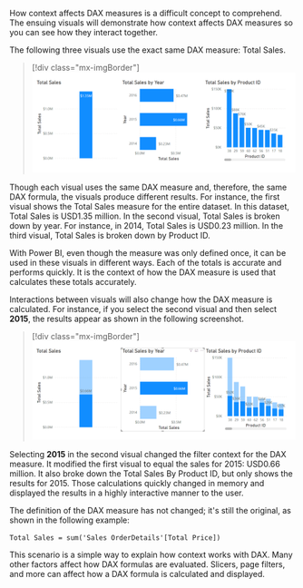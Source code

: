 How context affects DAX measures is a difficult concept to comprehend. The ensuing visuals will demonstrate how context affects DAX measures so you can see how they interact together.

The following three visuals use the exact same DAX measure: Total Sales.

> [!div class="mx-imgBorder"]
> [![Screenshot of the DAX measure total sales with different requirements.](../media/02-total-sales-visuals-ss.png)](../media/02-total-sales-visuals-ss.png#lightbox)

Though each visual uses the same DAX measure and, therefore, the same DAX formula, the visuals produce different results. For instance, the first visual shows the Total Sales measure for the entire dataset. In this dataset, Total Sales is USD1.35 million. In the second visual, Total Sales is broken down by year. For instance, in 2014, Total Sales is USD0.23 million. In the third visual, Total Sales is broken down by Product ID.

With Power BI, even though the measure was only defined once, it can be used in these visuals in different ways. Each of the totals is accurate and performs quickly. It is the context of how the DAX measure is used that calculates these totals accurately.

Interactions between visuals will also change how the DAX measure is calculated. For instance, if you select the second visual and then select **2015**, the results appear as shown in the following screenshot.

> [!div class="mx-imgBorder"]
> [![Screenshot of the results of selecting 2015 in the second visual.](../media/02-filter-context-change-ss.png)](../media/02-filter-context-change-ss.png#lightbox)

Selecting **2015** in the second visual changed the filter context for the DAX measure. It modified the first visual to equal the sales for 2015: USD0.66 million. It also broke down the Total Sales By Product ID, but only shows the results for 2015. Those calculations quickly changed in memory and displayed the results in a highly interactive manner to the user.

The definition of the DAX measure has not changed; it's still the original, as shown in the following example:

```dax
Total Sales = sum('Sales OrderDetails'[Total Price])
```

This scenario is a simple way to explain how context works with DAX. Many other factors affect how DAX formulas are evaluated. Slicers, page filters, and more can affect how a DAX formula is calculated and displayed.